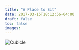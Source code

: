 ```yaml
---
title: "A Place to Sit"
date: 2017-03-15T18:12:56-04:00
draft: false
toc: false
images: 
---
```

![Cubicle](cubicle.jpg)
